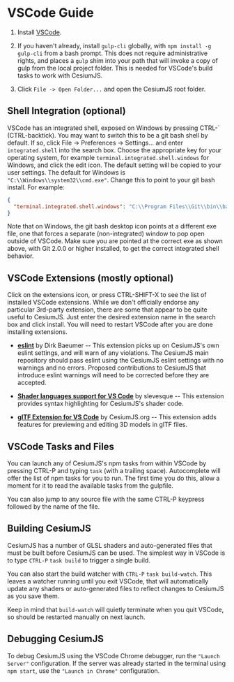 # VSCode Guide

1. Install [VSCode](https://code.visualstudio.com/).

2. If you haven't already, install `gulp-cli` globally, with
   `npm install -g gulp-cli` from a bash prompt. This does not require
   administrative rights, and places a `gulp` shim into your path that will
   invoke a copy of gulp from the local project folder. This is needed for
   VSCode's build tasks to work with CesiumJS.

3. Click `File -> Open Folder...` and open the CesiumJS root folder.

## Shell Integration (optional)

VSCode has an integrated shell, exposed on Windows by pressing CTRL-\` (CTRL-backtick).
You may want to switch this to be a git bash shell by default. If so, click
File -> Preferences -> Settings... and enter `integrated.shell` into the search
box. Choose the appropriate key for your operating system, for example
`terminal.integrated.shell.windows` for Windows, and click the edit icon.
The default setting will be copied to your user settings. The default for
Windows is `"C:\\Windows\\system32\\cmd.exe"`. Change this to point to your
git bash install. For example:

```json
{
  "terminal.integrated.shell.windows": "C:\\Program Files\\Git\\bin\\bash.exe"
}
```

Note that on Windows, the git bash desktop icon points at a different exe file,
one that forces a separate (non-integrated) window to pop open outside of VSCode.
Make sure you are pointed at the correct exe as shown above, with Git 2.0.0 or
higher installed, to get the correct integrated shell behavior.

## VSCode Extensions (mostly optional)

Click on the extensions icon, or press CTRL-SHIFT-X to see the list of installed
VSCode extensions. While we don't officially endorse any particular 3rd-party
extension, there are some that appear to be quite useful to CesiumJS. Just enter
the desired extension name in the search box and click install. You will need to
restart VSCode after you are done installing extensions.

- **[eslint](https://marketplace.visualstudio.com/items?itemName=dbaeumer.vscode-eslint)**
  by Dirk Baeumer -- This extension picks up on CesiumJS's own eslint settings,
  and will warn of any violations. The CesiumJS main repository should pass eslint
  using the CesiumJS eslint settings with no warnings and no errors. Proposed
  contributions to CesiumJS that introduce eslint warnings will need to be corrected
  before they are accepted.

- **[Shader languages support for VS Code](https://marketplace.visualstudio.com/items?itemName=slevesque.shader)**
  by slevesque -- This extension provides syntax highlighting for CesiumJS's shader code.

- **[glTF Extension for VS Code](https://marketplace.visualstudio.com/items?itemName=cesium.gltf-vscode)**
  by CesiumJS.org -- This extension adds features for previewing and editing 3D models in glTF files.

## VSCode Tasks and Files

You can launch any of CesiumJS's npm tasks from within VSCode by pressing
CTRL-P and typing `task` (with a trailing space). Autocomplete will
offer the list of npm tasks for you to run. The first time you do this,
allow a moment for it to read the available tasks from the gulpfile.

You can also jump to any source file with the same CTRL-P keypress
followed by the name of the file.

## Building CesiumJS

CesiumJS has a number of GLSL shaders and auto-generated files that must be
built before CesiumJS can be used. The simplest way in VSCode is to type
`CTRL-P` `task build` to trigger a single build.

You can also start the build watcher with `CTRL-P` `task build-watch`. This
leaves a watcher running until you exit VSCode, that will automatically
update any shaders or auto-generated files to reflect changes to CesiumJS as
you save them.

Keep in mind that `build-watch` will quietly terminate when
you quit VSCode, so should be restarted manually on next launch.

## Debugging CesiumJS

To debug CesiumJS using the VSCode Chrome debugger, run the `"Launch Server"` configuration. If the server was already started in the terminal using `npm start`, use the `"Launch in Chrome"` configuration.
